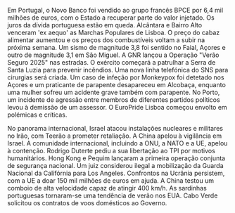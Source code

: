Em Portugal, o Novo Banco foi vendido ao grupo francês BPCE por 6,4 mil milhões de euros, com o Estado a recuperar parte do valor injetado. Os juros da dívida portuguesa estão em queda. Alcântara e Bairro Alto venceram 'ex aequo' as Marchas Populares de Lisboa. O preço do cabaz alimentar aumentou e os preços dos combustíveis voltam a subir na próxima semana. Um sismo de magnitude 3,8 foi sentido no Faial, Açores e outro de magnitude 3,1 em São Miguel. A GNR lançou a Operação "Verão Seguro 2025" nas estradas. O exército começará a patrulhar a Serra de Santa Luzia para prevenir incêndios. Uma nova linha telefónica do SNS para cirurgias será criada. Um caso de infeção por Monkeypox foi detetado nos Açores e um praticante de parapente desapareceu em Alcobaça, enquanto uma mulher sofreu um acidente grave também com parapente. No Porto, um incidente de agressão entre membros de diferentes partidos políticos levou à demissão de um assessor. O EuroPride Lisboa começou envolto em polémicas e críticas.

No panorama internacional, Israel atacou instalações nucleares e militares no Irão, com Teerão a prometer retaliação. A China apelou à vigilância em Israel. A comunidade internacional, incluindo a ONU, a NATO e a UE, apelou à contenção. Rodrigo Duterte pediu a sua libertação ao TPI por motivos humanitários. Hong Kong e Pequim lançaram a primeira operação conjunta de segurança nacional. Um juiz considerou ilegal a mobilização da Guarda Nacional da Califórnia para Los Angeles. Confrontos na Ucrânia persistem, com a UE a doar 150 mil milhões de euros em ajuda. A China testou um comboio de alta velocidade capaz de atingir 400 km/h. As sardinhas portuguesas tornaram-se uma tendência de verão nos EUA. Cabo Verde solicitou os contratos de voos domésticos ao Governo.